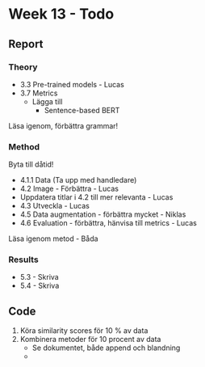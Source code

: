 # Week 13 - Todo


## Report


### Theory

- 3.3 Pre-trained models - Lucas
- 3.7 Metrics
  - Lägga till
    - Sentence-based BERT

Läsa igenom, förbättra grammar!


### Method

Byta till dåtid!

- 4.1.1 Data (Ta upp med handledare)
- 4.2 Image - Förbättra  - Lucas
- Uppdatera titlar i 4.2 till mer relevanta  - Lucas
- 4.3 Utveckla  - Lucas
- 4.5 Data augmentation - förbättra mycket - Niklas
- 4.6 Evaluation - förbättra, hänvisa till metrics - Lucas

Läsa igenom metod - Båda

### Results

- 5.3 - Skriva
- 5.4 - Skriva

## Code


1. Köra similarity scores för 10 % av data
2. Kombinera metoder för 10 procent av data
   - Se dokumentet, både append och blandning
   - 
